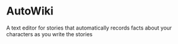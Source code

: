# AutoWiki
A text editor for stories that automatically records facts about your characters as you write the stories
